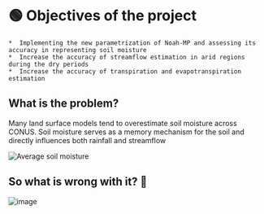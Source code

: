 #  🟢 Objectives of the project

    *  Implementing the new parametrization of Noah-MP and assessing its accuracy in representing soil moisture
    *  Increase the accuracy of streamflow estimation in arid regions during the dry periods
    *  Increase the accuracy of transpiration and evapotranspiration estimation

## What is the problem?
Many land surface models tend to overestimate soil moisture across CONUS. Soil moisture serves as a memory mechanism for the soil and directly influences both rainfall and streamflow


![Average soil moisture](https://github.com/mfarmani95/FOSS_Weekly/assets/83543441/33f93ea3-dadc-4830-8553-eb34a6656c0f)

## So what is wrong with it? 🤔

![image](https://github.com/mfarmani95/FOSS_Weekly/assets/83543441/888c7d8f-073b-459c-8f72-152df8ffa309)





